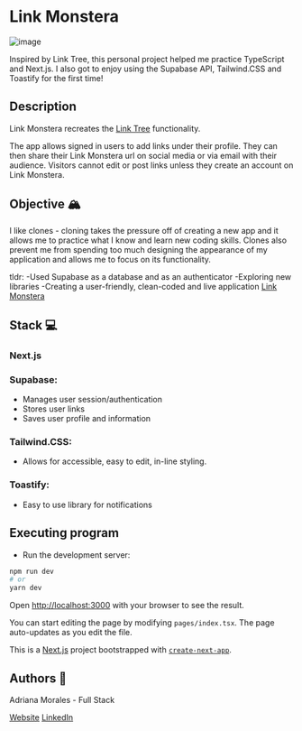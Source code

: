 # Link Monstera 

![image](https://user-images.githubusercontent.com/109168765/214960359-be31834e-1436-4f26-b650-54ce0acbf484.png)

Inspired by Link Tree, this personal project helped me practice TypeScript and Next.js. I also got to enjoy using the Supabase API, Tailwind.CSS and Toastify for the first time!

## Description 

Link Monstera recreates the [Link Tree](https://linktr.ee/?&utm_source=google&utm_medium=cpc&utm_campaign=BAU_CA_Google_Search_Brand_Intent&utm_term=link%20tree&utm_content=BAU_CA_Google_Search_Brand_Intent_Linktree&gclid=CjwKCAiA5sieBhBnEiwAR9oh2n-7IL5JqKjlMDkc4wWPLIjFte_TPw2nUcSHPjEy9RLbttbV-92_fRoC-6UQAvD_BwE&gclsrc=aw.ds) functionality. 

The app allows signed in users to add links under their profile. They can then share their Link Monstera url on social media or via email with their audience. 
Visitors cannot edit or post links unless they create an account on Link Monstera.

## Objective 🏔️
I like clones - cloning takes the pressure off of creating a new app and it allows me to practice what I know and learn new coding skills. 
Clones also prevent me from spending too much designing the appearance of my application and allows me to focus on its functionality. 

tldr:
-Used Supabase as a database and as an authenticator
-Exploring new libraries
-Creating a user-friendly, clean-coded and live application
[Link Monstera](https://link-monstera.vercel.app/Adriana)

## Stack 💻

### Next.js

### Supabase: 

* Manages user session/authentication
* Stores user links
* Saves user profile and information

### Tailwind.CSS:

* Allows for accessible, easy to edit, in-line styling. 

### Toastify:

* Easy to use library for notifications

## Executing program 

* Run the development server:

```bash
npm run dev
# or
yarn dev
```

Open [http://localhost:3000](http://localhost:3000) with your browser to see the result.

You can start editing the page by modifying `pages/index.tsx`. The page auto-updates as you edit the file.


This is a [Next.js](https://nextjs.org/) project bootstrapped with [`create-next-app`](https://github.com/vercel/next.js/tree/canary/packages/create-next-app).

## Authors 👩

Adriana Morales - Full Stack

[Website](https://adrianamoralesdev.netlify.app/)
[LinkedIn](https://www.linkedin.com/in/adriana-morales-quiones/)

